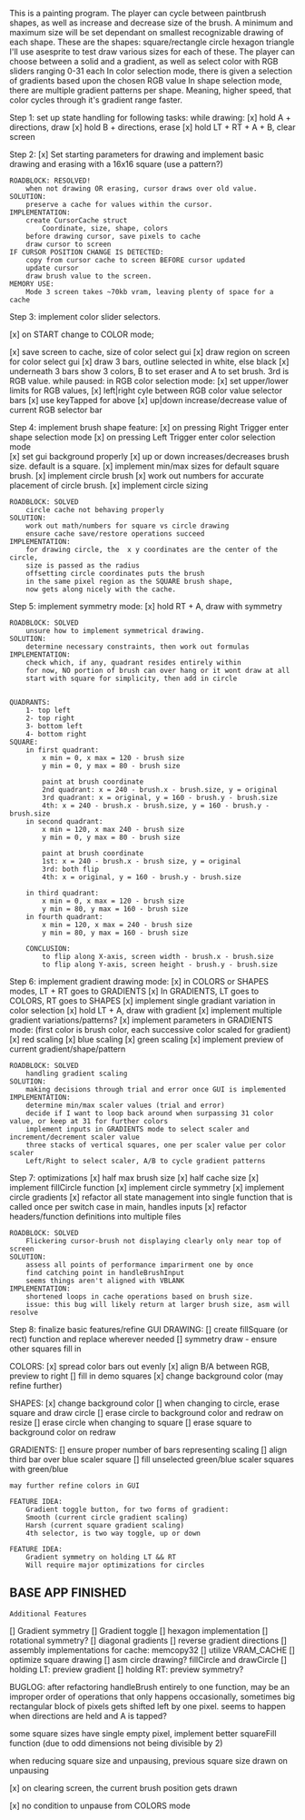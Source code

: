 This is a painting program. The player can cycle between paintbrush shapes, as well as increase and decrease size of the brush.
A minimum and maximum size will be set dependant on smallest recognizable drawing of each shape.
These are the shapes:
  square/rectangle
  circle
  hexagon
  triangle 
I'll use asesprite to test draw various sizes for each of these.
The player can choose between a solid and a gradient, as well as select color with RGB sliders ranging 0-31 each 
In color selection mode, there is given a selection of gradients based upon the chosen RGB value
In shape selection mode, there are multiple gradient patterns per shape.
Meaning, higher speed, that color cycles through it's gradient range faster.


Step 1:
  set up state handling for following tasks:
    while drawing:
[x]      hold A + directions, draw
[x]      hold B + directions, erase
[x]     hold LT + RT + A + B, clear screen

Step 2:
[x]  Set starting parameters for drawing and implement basic drawing and erasing with a 16x16 square (use a pattern?)

    ROADBLOCK: RESOLVED!
        when not drawing OR erasing, cursor draws over old value.
    SOLUTION:
        preserve a cache for values within the cursor.
    IMPLEMENTATION:
        create CursorCache struct
            Coordinate, size, shape, colors
        before drawing cursor, save pixels to cache
        draw cursor to screen
    IF CURSOR POSITION CHANGE IS DETECTED:
        copy from cursor cache to screen BEFORE cursor updated
        update cursor
        draw brush value to the screen.
    MEMORY USE:
        Mode 3 screen takes ~70kb vram, leaving plenty of space for a cache

Step 3:
  implement color slider selectors.

[x] on START change to COLOR mode;


[x] save screen to cache, size of color select gui
[x] draw region on screen for color select gui
[x] draw 3 bars, outline selected in white, else black
[x] underneath 3 bars show 3 colors, B to set eraser and A to set brush. 3rd is RGB value.
    while paused:
      in RGB color selection mode:
[x] set upper/lower limits for RGB values, 
[x]        left|right cyle between RGB color value selector bars
[x]         use keyTapped for above
[x]        up|down increase/decrease value of current RGB selector bar
    
Step 4:
  implement brush shape feature:
[x]      on pressing Right Trigger enter shape selection mode 
[x]      on pressing Left Trigger enter color selection mode  
[x]      set gui background properly
[x]      up or down increases/decreases brush size.  default is a square.
[x] implement min/max sizes for default square brush.
[x] implement circle brush
[x] work out numbers for accurate placement of circle brush.
[x] implement circle sizing

    ROADBLOCK: SOLVED
        circle cache not behaving properly
    SOLUTION:
        work out math/numbers for square vs circle drawing 
        ensure cache save/restore operations succeed
    IMPLEMENTATION:
        for drawing circle, the  x y coordinates are the center of the circle,
        size is passed as the radius
        offsetting circle coordinates puts the brush 
        in the same pixel region as the SQUARE brush shape, 
        now gets along nicely with the cache.
    
Step 5:
  implement symmetry mode:
[x]     hold RT + A, draw with symmetry

    ROADBLOCK: SOLVED
        unsure how to implement symmetrical drawing.
    SOLUTION:
        determine necessary constraints, then work out formulas
    IMPLEMENTATION:
        check which, if any, quadrant resides entirely within
        for now, NO portion of brush can over hang or it wont draw at all
        start with square for simplicity, then add in circle
        
        
    QUADRANTS:
        1- top left
        2- top right
        3- bottom left
        4- bottom right
    SQUARE:
        in first quadrant:
            x min = 0, x max = 120 - brush size 
            y min = 0, y max = 80 - brush size

            paint at brush coordinate
            2nd quadrant: x = 240 - brush.x - brush.size, y = original
            3rd quadrant: x = original, y = 160 - brush.y - brush.size
            4th: x = 240 - brush.x - brush.size, y = 160 - brush.y - brush.size
        in second quadrant:
            x min = 120, x max 240 - brush size
            y min = 0, y max = 80 - brush size

            paint at brush coordinate
            1st: x = 240 - brush.x - brush size, y = original
            3rd: both flip
            4th: x = original, y = 160 - brush.y - brush.size

        in third quadrant:
            x min = 0, x max = 120 - brush size
            y min = 80, y max = 160 - brush size
        in fourth quadrant:
            x min = 120, x max = 240 - brush size
            y min = 80, y max = 160 - brush size

        CONCLUSION:
            to flip along X-axis, screen width - brush.x - brush.size
            to flip along Y-axis, screen height - brush.y - brush.size

Step 6:
    implement gradient drawing mode:
[x]  in COLORS or SHAPES modes, LT + RT goes to GRADIENTS
[x]  In GRADIENTS, LT goes to COLORS, RT goes to SHAPES
[x]  implement single gradiant variation in color selection
[x]     hold LT + A, draw with gradient
[x]  implement multiple gradient variations/patterns?
[x]  implement parameters in GRADIENTS mode:
    (first color is brush color, each successive color scaled for gradient)
    [x] red scaling 
    [x] blue scaling
    [x] green scaling
[x] implement preview of current gradient/shape/pattern

    ROADBLOCK: SOLVED
        handling gradient scaling
    SOLUTION:
        making decisions through trial and error once GUI is implemented
    IMPLEMENTATION:
        determine min/max scaler values (trial and error)
        decide if I want to loop back around when surpassing 31 color value, or keep at 31 for further colors
        implement inputs in GRADIENTS mode to select scaler and increment/decrement scaler value
        three stacks of vertical squares, one per scaler value per color scaler
        Left/Right to select scaler, A/B to cycle gradient patterns
    

Step 7: 
    optimizations
[x] half max brush size
[x] half cache size
[x] implement fillCircle function
[x] implement circle symmetry
[x] implement circle gradients
[x] refactor all state management into single function that is called once per switch case in main, handles inputs
[x] refactor headers/function definitions into multiple files

    ROADBLOCK: SOLVED
        Flickering cursor-brush not displaying clearly only near top of screen
    SOLUTION:
        assess all points of performance imparirment one by once
        find catching point in handleBrushInput
        seems things aren't aligned with VBLANK
    IMPLEMENTATION:
        shortened loops in cache operations based on brush size.
        issue: this bug will likely return at larger brush size, asm will resolve

Step 8: 
    finalize basic features/refine GUI
DRAWING:
    [] create fillSquare (or rect) function and replace wherever needed
    [] symmetry draw - ensure other squares fill in

COLORS:
[x] spread color bars out evenly
[x]  align B/A between RGB, preview to right
    [] fill in demo squares
[x] change background color (may refine further)

SHAPES:
[x] change background color
[] when changing to circle, erase square and draw circle
[] erase circle to background color and redraw on resize
[] erase circle when changing to square
[] erase square to background color on redraw

GRADIENTS:
[] ensure proper number of bars representing scaling
[] align third bar over blue scaler square
[] fill unselected green/blue scaler squares with green/blue

    may further refine colors in GUI

    FEATURE IDEA:
        Gradient toggle button, for two forms of gradient:
        Smooth (current circle gradient scaling)
        Harsh (current square gradient scaling)
        4th selector, is two way toggle, up or down

    FEATURE IDEA:
        Gradient symmetry on holding LT && RT
        Will require major optimizations for circles 

BASE APP FINISHED
----------------------------------------------------
    Additional Features

[] Gradient symmetry
[] Gradient toggle
[] hexagon implementation
[] rotational symmetry?
[] diagonal gradients
[] reverse gradient directions
[] assembly implementations for cache: memcopy32
[] utilize VRAM_CACHE
[] optimize square drawing
[] asm circle drawing?  fillCircle and drawCircle
[] holding LT: preview gradient
[] holding RT: preview symmetry?

BUGLOG:
after refactoring handleBrush entirely to one function, may be an improper order of operations that only happens occasionally, sometimes big rectangular block of pixels gets shifted left by one pixel.
seems to happen when directions are held and A is tapped?

some square sizes have single empty pixel, implement better squareFill function (due to odd dimensions not being divisible by 2)

when reducing square size and unpausing, previous square size drawn on unpausing


[x] on clearing screen, the current brush position gets drawn

[x] no condition to unpause from COLORS mode
